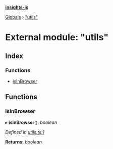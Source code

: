 **[insights-js](../README.md)**

[Globals](../globals.md) › [&quot;utils&quot;](_utils_.md)

# External module: "utils"

## Index

### Functions

* [isInBrowser](_utils_.md#isinbrowser)

## Functions

###  isInBrowser

▸ **isInBrowser**(): *boolean*

*Defined in [utils.ts:1](https://github.com/getinsights/insights-js/blob/f3c18cb/src/utils.ts#L1)*

**Returns:** *boolean*